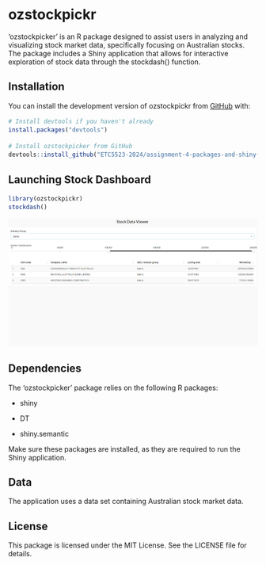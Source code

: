 
<!-- README.md is generated from README.Rmd. Please edit that file -->

# ozstockpickr

<!-- badges: start -->
<!-- badges: end -->

‘ozstockpicker’ is an R package designed to assist users in analyzing
and visualizing stock market data, specifically focusing on Australian
stocks. The package includes a Shiny application that allows for
interactive exploration of stock data through the stockdash() function.

## Installation

You can install the development version of ozstockpickr from
[GitHub](https://github.com/ETC5523-2024/assignment-4-packages-and-shiny-apps-AneeshAgarwala)
with:

``` r
# Install devtools if you haven't already
install.packages("devtools")

# Install ozstockpicker from GitHub
devtools::install_github("ETC5523-2024/assignment-4-packages-and-shiny-apps-AneeshAgarwala")
```

## Launching Stock Dashboard

``` r
library(ozstockpickr)
stockdash()
```

<img src="images/clipboard-3283505361.png" width="685" />

## Dependencies

The ‘ozstockpicker’ package relies on the following R packages:

- shiny

- DT

- shiny.semantic

Make sure these packages are installed, as they are required to run the
Shiny application.

## Data

The application uses a data set containing Australian stock market data.

## License

This package is licensed under the MIT License. See the LICENSE file for
details.
